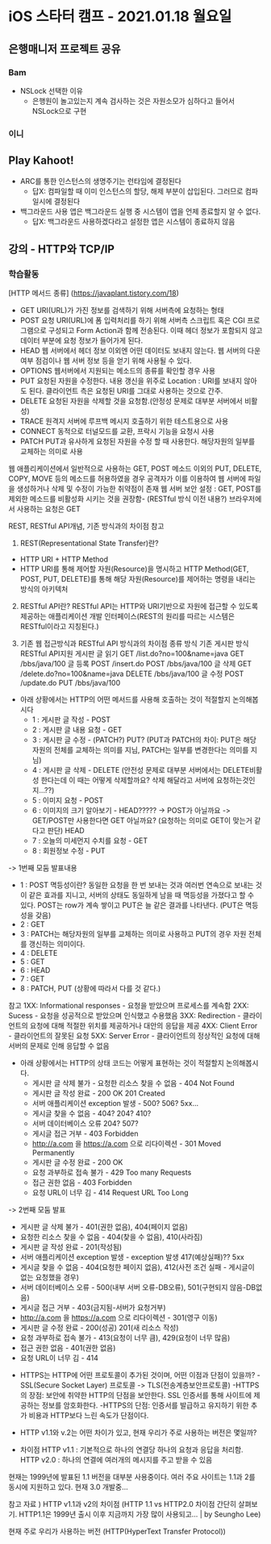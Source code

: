 # iOS 스타터 캠프 - 2021.01.18 월요일

## 은행매니저 프로젝트 공유

### Bam

- NSLock 선택한 이유
    - 은행원이 놀고있는지 계속 검사하는 것은 자원소모가 심하다고 들어서 NSLock으로 구현

### 이니

## Play Kahoot!

- ARC를 통한 인스턴스의 생명주기는 런타임에 결정된다
    - 답X: 컴파일할 때 이미 인스턴스의 할당, 해제 부분이 삽입된다. 그러므로 컴파일시에 결정된다
- 백그라운드 사용 앱은 백그라운드 실행 중 시스템이 앱을 언제 종료할지 알 수 없다.
    - 답X: 백그라운드 사용하겠다라고 설정한 앱은 시스템이 종료하지 않음

## 강의 - HTTP와 TCP/IP

### 학습활동

[HTTP 메서드 종류] (https://javaplant.tistory.com/18)

- GET 
  URI(URL)가 가진 정보를 검색하기 위해 서버측에 요청하는 형태
- POST 
  요청 URI(URL)에 폼 입력처리를 하기 위해 서버측 스크립트 혹은 CGI 프로그램으로 구성되고 Form Action과 함께 전송된다. 이때 헤더 정보가 포함되지 않고 데이터 부분에 요청 정보가 들어가게 된다.
- HEAD 
 웹 서버에서 헤더 정보 이외엔 어떤 데이터도 보내지 않는다. 웹 서버의 다운 여부 점검이나 웹 서버 정보 등을 얻기 위해 사용될 수 있다.
- OPTIONS 
 웹서버에서 지원되는 메소드의 종류를 확인할 경우 사용
- PUT 
 요청된 자원을 수정한다. 내용 갱신을 위주로 Location : URI를 보내지 않아도 된다. 클라이언트 측은 요청된 URI를 그대로 사용하는 것으로 간주.
- DELETE 
 요청된 자원을 삭제할 것을 요청함.(안정성 문제로 대부분 서버에서 비활성)
- TRACE 
 원격지 서버에 루프백 메시지 호출하기 위한 테스트용으로 사용
- CONNECT 
 동적으로 터널모드를 교환, 프락시 기능을 요청시 사용
- PATCH 
 PUT과 유사하게 요청된 자원을 수정 할 때 사용한다. 해당자원의 일부를 교체하는 의미로 사용
 
웹 애플리케이션에서 일반적으로 사용하는 GET, POST 메소드 이외의 PUT, DELETE, COPY, MOVE 등의 메소드를 허용하였을 경우 공격자가 이를 이용하여 웹 서버에 파일을 생성하거나 삭제 및 수정이 가능한 취약점이 존재
웹 서버 보안 설정 : GET, POST를 제외한 메소드를 비활성화 시키는 것을 권장함- (RESTful 방식 이전 내용?)
브라우저에서 사용하는 요청은 GET
 
REST, RESTful API개념, 기존 방식과의 차이점 참고
1. REST(Representational State Transfer)란?
- HTTP URI + HTTP Method
- HTTP URI를 통해 제어할 자원(Resource)을 명시하고 HTTP Method(GET, POST, PUT, DELETE)를 통해
해당 자원(Resource)를 제어하는 명령을 내리는 방식의 아키텍처
 
2. RESTful API란?
RESTful API는 HTTP와 URI기반으로 자원에 접근할 수 있도록 제공하는 애플리케이션 개발 인터페이스(REST의 원리를 따르는 시스템은 RESTful이라고 지칭된다.)
 
3. 기존 웹 접근방식과 RESTful API 방식과의 차이점
종류
방식
기존 게시판
방식
RESTful API지원 게시판
글 읽기
GET
/list.do?no=100&name=java
GET
/bbs/java/100
글 등록
POST
/insert.do
POST
/bbs/java/100
글 삭제
GET
/delete.do?no=100&name=java
DELETE
/bbs/java/100
글 수정
POST
/update.do
PUT
/bbs/java/100

- 아래 상황에서는 HTTP의 어떤 메서드를 사용해 호출하는 것이 적절할지 논의해봅시다
  - 1 : 게시판 글 작성 - POST
  - 2 : 게시판 글 내용 요청 - GET
  - 3 : 게시판 글 수정 - (PATCH?) PUT? (PUT과 PATCH의 차이: PUT은 해당 자원의 전체를 교체하는 의미를 지님, PATCH는 일부를 변경한다는 의미를 지님)
  - 4 : 게시판 글 삭제 - DELETE (안전성 문제로 대부분 서버에서는 DELETE비활성 한다는데 이 때는 어떻게 삭제할까요? 삭제 해달라고 서버에 요청하는것인지…??)
  - 5 : 이미지 요청 - POST
  - 6 : 이미지의 크기 알아보기 - HEAD????? -> POST가 아닐까요 -> GET/POST만 사용한다면 GET 아닐까요? (요청하는 의미로 GET이 맞는거 같다고 판단) HEAD
  - 7 : 오늘의 미세먼지 수치를 요청 - GET
  - 8 : 회원정보 수정 - PUT

-> 1번째 모둠 발표내용
- 1 : POST 
	멱등성이란? 동일한 요청을 한 번 보내는 것과 여러번 연속으로 보내는 것이 같은 효과를 지니고, 서버의 상태도 동일하게 남을 때 멱등성을 가졌다고 할 수 있다.
	POST는 row가 계속 쌓이고 PUT은 늘 같은 결과를 나타낸다. (PUT은 멱등성을 갖음)
- 2 : GET
- 3 : PATCH는 해당자원의 일부를 교체하는 의미로 사용하고 PUT의 경우 자원 전체를 갱신하는 의미이다.
- 4 : DELETE
- 5 : GET
- 6 : HEAD
- 7 : GET
- 8 : PATCH, PUT (상황에 따라서 다를 것 같다.)

	

참고
1XX: Informational responses - 요청을 받았으며 프로세스를 계속함
2XX: Sucess - 요청을 성공적으로 받았으며 인식했고 수용했음
3XX: Redirection - 클라이언트의 요청에 대해 적절한 위치를 제공하거나 대안의 응답을 제공
4XX: Client Error - 클라이언트의 잘못된 요청
5XX: Server Error - 클라이언트의 정상적인 요청에 대해 서버의 문제로 인해 응답할 수 없음

- 아래 상황에서는 HTTP의 상태 코드는 어떻게 표현하는 것이 적절할지 논의해봅시다.
  - 게시판 글 삭제 불가 - 요청한 리소스 찾을 수 없음 - 404 Not Found
  - 게시판 글 작성 완료 - 200 OK 201 Created
  - 서버 애플리케이션 exception 발생 - 500? 506? 5xx...
  - 게시글 찾을 수 없음 - 404? 204? 410?
  - 서버 데이터베이스 오류 204? 507?
  - 게시글 접근 거부 - 403 Forbidden
  - http://a.com 을 https://a.com 으로 리다이렉션 - 301 Moved Permanently
  - 게시판 글 수정 완료 - 200 OK
  - 요청 과부하로 접속 불가 - 429 Too many Requests
  - 접근 권한 없음 - 403 Forbidden
  - 요청 URL이 너무 김 - 414 Request URL Too Long

-> 2번째 모둠 발표
 - 게시판 글 삭제 불가 - 401(권한 없음), 404(페이지 없음)
 - 요청한 리소스 찾을 수 없음 - 404(찾을 수 없음), 410(사라짐)
  - 게시판 글 작성 완료 - 201(작성됨)
  - 서버 애플리케이션 exception 발생 - exception 발생 	417(예상실패)?? 5xx
  - 게시글 찾을 수 없음 - 404(요청한 페이지 없음), 412(사전 조건 실패 - 게시글이 없는 요청했을 경우)
  - 서버 데이터베이스 오류 - 500(내부 서버 오류-DB오류), 501(구현되지 않음-DB없음)
  - 게시글 접근 거부 - 403(금지됨-서버가 요청거부)
  - http://a.com 을 https://a.com 으로 리다이렉션 - 301(영구 이동)
  - 게시판 글 수정 완료 - 200(성공) 201(새 리소스 작성)
  - 요청 과부하로 접속 불가 - 413(요청이 너무 큼), 429(요청이 너무 많음)
  - 접근 권한 없음 - 401(권한 없음)
  - 요청 URL이 너무 김 - 414

* HTTPS는 HTTP에 어떤 프로토콜이 추가된 것이며, 어떤 이점과 단점이 있을까?
 -SSL(Secure Socket Layer) 프로토콜 -> TLS(전송계층보안프로토콜)
	-HTTPS의 장점: 보안에 취약한 HTTP의 단점을 보안한다. SSL 인증서를 통해 사이트에 제공하는 정보를 암호화한다.
	-HTTPS의 단점: 인증서를 발급하고 유지하기 위한 추가 비용과 HTTP보다 느린 속도가 단점이다.

* HTTP v1.1와 v.2는 어떤 차이가 있고, 현재 우리가 주로 사용하는 버전은 몇일까?
- 차이점 
  HTTP v1.1 : 기본적으로 하나의 연결당 하나의 요청과 응답을 처리함.
  HTTP v2.0 : 하나의 연결에 여러개의 메시지를 주고 받을 수 있음
 
현재는 1999년에 발표된 1.1 버전을 대부분 사용중이다. 여러 주요 사이트는 1.1과 2를 동시에 지원하고 있다.
현재 3.0 개발중...

참고 자료 )
HTTP v1.1과 v2의 차이점 (HTTP 1.1 vs HTTP2.0 차이점 간단히 살펴보기. HTTP1.1은 1999년 출시 이후 지금까지 가장 많이 사용되고… | by Seungho Lee)

현재 주로 우리가 사용하는 버전 
(HTTP(HyperText Transfer Protocol))
